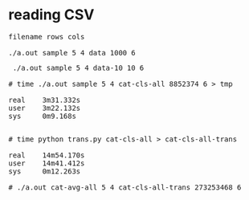 # reading CSV

<pre>
filename rows cols

./a.out sample 5 4 data 1000 6
</pre>

<pre>
 ./a.out sample 5 4 data-10 10 6

# time ./a.out sample 5 4 cat-cls-all 8852374 6 > tmp

real    3m31.332s
user    3m22.132s
sys     0m9.168s
</pre>

<pre>

# time python trans.py cat-cls-all > cat-cls-all-trans   

real    14m54.170s
user    14m41.412s
sys     0m12.263s

# ./a.out cat-avg-all 5 4 cat-cls-all-trans 273253468 6
</pre>